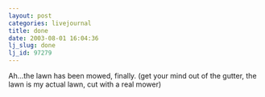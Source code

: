 ```yaml
---
layout: post
categories: livejournal
title: done
date: 2003-08-01 16:04:36
lj_slug: done
lj_id: 97279
---
```

Ah...the lawn has been mowed, finally. (get your mind out of the gutter, the lawn is my actual lawn, cut with a real mower)

